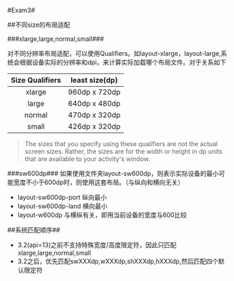 #Exam3#

##不同size的布局适配

###xlarge,large,normal,small###

对不同分辨率布局适配，可以使用Qualifiers。如layout-xlarge，layout-large,系统会根据设备实际的分辨率和dpi，来计算实际加载哪个布局文件。对于关系如下

|Size Qualifiers|least size(dp)|
|:----:|:----:|
xlarge | 960dp x 720dp
large | 640dp x 480dp
normal | 470dp x 320dp
small | 426dp x 320dp

> The sizes that you specify using these qualifiers are not the actual screen sizes. Rather, the sizes are for the width or height in dp units that are available to your activity's window.

###sw600dp###
如果使用文件夹layout-sw600dp，则表示实际设备的最小可能宽度不小于600dp时，则使用这套布局。（与纵向和横向无关）

* layout-sw600dp-port 纵向最小
* layout-sw600dp-land 横向最小
* layout-w600dp 与横纵有关，即用当前设备的宽度与600比较

##系统匹配顺序##

* 3.2(api=13)之前不支持特殊宽度/高度限定符，因此只匹配xlarge,large,normal,small
* 3.2之后，优先匹配swXXXdp,wXXXdp,shXXXdp,hXXXdp,然后匹配四个默认限定符
